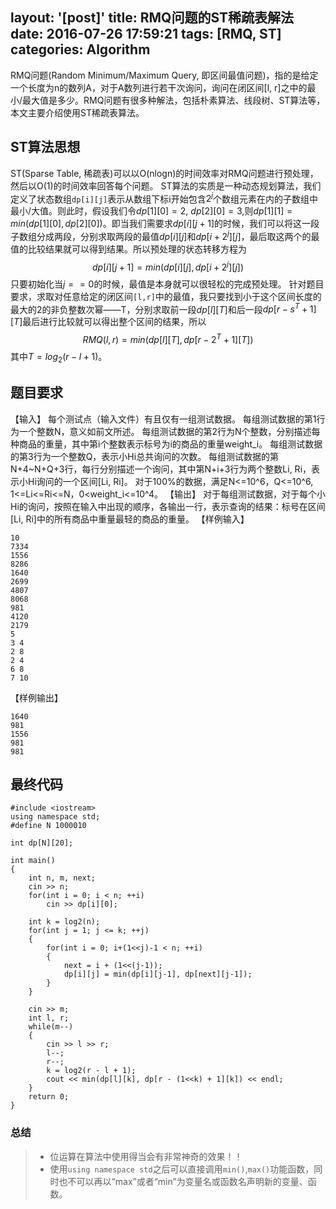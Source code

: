 layout: '[post]'
title: RMQ问题的ST稀疏表解法
date: 2016-07-26 17:59:21
tags: [RMQ, ST]
categories: Algorithm
---
RMQ问题(Random Minimum/Maximum Query, 即区间最值问题)，指的是给定一个长度为n的数列A，对于A数列进行若干次询问，询问在闭区间[l, r]之中的最小/最大值是多少。RMQ问题有很多种解法，包括朴素算法、线段树、ST算法等，本文主要介绍使用ST稀疏表算法。
## ST算法思想
ST(Sparse Table, 稀疏表)可以以O(nlogn)的时间效率对RMQ问题进行预处理，然后以O(1)的时间效率回答每个问题。
ST算法的实质是一种动态规划算法，我们定义了状态数组`dp[i][j]`表示从数组下标i开始包含$2^j$个数组元素在内的子数组中最小/大值。则此时，假设我们令$dp[1][0] = 2$, $dp[2][0] = 3$,则$dp[1][1] = min(dp[1][0], dp[2][0])$。即当我们需要求$dp[i][j+1]$的时候，我们可以将这一段子数组分成两段，分别求取两段的最值$dp[i][j]$和$dp[i+2^j][j]$，最后取这两个的最值的比较结果就可以得到结果。所以预处理的状态转移方程为$$dp[i][j+1] = min(dp[i][j], dp[i+2^j][j])$$
只要初始化当$j==0$的时候，最值是本身就可以很轻松的完成预处理。
针对题目要求，求取对任意给定的闭区间`[l,r]`中的最值，我只要找到小于这个区间长度的最大的2的非负整数次幂——T，分别求取前一段$dp[l][T]$和后一段$dp[r - s^T + 1][T]$最后进行比较就可以得出整个区间的结果，所以$$RMQ(l, r) = min(dp[l][T], dp[r - 2^T + 1][T])$$
其中$T = log_2(r-l+1)$。

<!--more-->
## 题目要求
【输入】
每个测试点（输入文件）有且仅有一组测试数据。
每组测试数据的第1行为一个整数N，意义如前文所述。
每组测试数据的第2行为N个整数，分别描述每种商品的重量，其中第i个整数表示标号为i的商品的重量weight_i。
每组测试数据的第3行为一个整数Q，表示小Hi总共询问的次数。
每组测试数据的第N+4~N+Q+3行，每行分别描述一个询问，其中第N+i+3行为两个整数Li, Ri，表示小Hi询问的一个区间[Li, Ri]。
对于100%的数据，满足N<=10^6，Q<=10^6, 1<=Li<=Ri<=N，0<weight_i<=10^4。
【输出】
对于每组测试数据，对于每个小Hi的询问，按照在输入中出现的顺序，各输出一行，表示查询的结果：标号在区间[Li, Ri]中的所有商品中重量最轻的商品的重量。
【样例输入】

    10
    7334
    1556
    8286
    1640
    2699
    4807
    8068
    981
    4120
    2179
    5
    3 4
    2 8
    2 4
    6 8
    7 10

【样例输出】

    1640
    981
    1556
    981
    981
    
## 最终代码
```
#include <iostream>
using namespace std;
#define N 1000010

int dp[N][20];

int main()
{
    int n, m, next;
    cin >> n;
    for(int i = 0; i < n; ++i)
        cin >> dp[i][0];

    int k = log2(n);
    for(int j = 1; j <= k; ++j)
    {
        for(int i = 0; i+(1<<j)-1 < n; ++i)
        {
            next = i + (1<<(j-1));
            dp[i][j] = min(dp[i][j-1], dp[next][j-1]);
        }
    }

    cin >> m;
    int l, r;
    while(m--)
    {
        cin >> l >> r;
        l--;
        r--;
        k = log2(r - l + 1);
        cout << min(dp[l][k], dp[r - (1<<k) + 1][k]) << endl;
    }
    return 0;
}
```

### 总结
> * 位运算在算法中使用得当会有非常神奇的效果！！
> * 使用`using namespace std`之后可以直接调用`min()`,`max()`功能函数，同时也不可以再以“max”或者“min”为变量名或函数名声明新的变量、函数。

